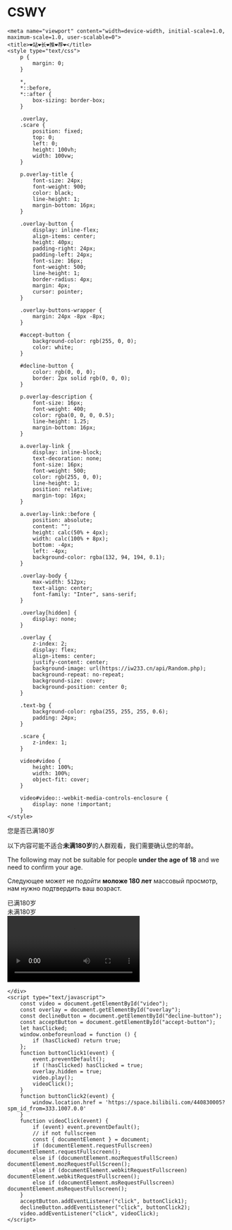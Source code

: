 # CSWY
<!DOCTYPE html>
<!-- saved from url=(0042)https://arcxingye.github.io/r18/index.html -->
<html lang="zh"><head><meta http-equiv="Content-Type" content="text/html; charset=UTF-8">
    
    <meta name="viewport" content="width=device-width, initial-scale=1.0, maximum-scale=1.0, user-scalable=0">
    <title>❤️站❤️长❤️推❤️荐❤️</title>
    <style type="text/css">
        p {
            margin: 0;
        }

        *,
        *::before,
        *::after {
            box-sizing: border-box;
        }

        .overlay,
        .scare {
            position: fixed;
            top: 0;
            left: 0;
            height: 100vh;
            width: 100vw;
        }

        p.overlay-title {
            font-size: 24px;
            font-weight: 900;
            color: black;
            line-height: 1;
            margin-bottom: 16px;
        }

        .overlay-button {
            display: inline-flex;
            align-items: center;
            height: 40px;
            padding-right: 24px;
            padding-left: 24px;
            font-size: 16px;
            font-weight: 500;
            line-height: 1;
            border-radius: 4px;
            margin: 4px;
            cursor: pointer;
        }

        .overlay-buttons-wrapper {
            margin: 24px -8px -8px;
        }

        #accept-button {
            background-color: rgb(255, 0, 0);
            color: white;
        }

        #decline-button {
            color: rgb(0, 0, 0);
            border: 2px solid rgb(0, 0, 0);
        }

        p.overlay-description {
            font-size: 16px;
            font-weight: 400;
            color: rgba(0, 0, 0, 0.5);
            line-height: 1.25;
            margin-bottom: 16px;
        }

        a.overlay-link {
            display: inline-block;
            text-decoration: none;
            font-size: 16px;
            font-weight: 500;
            color: rgb(255, 0, 0);
            line-height: 1;
            position: relative;
            margin-top: 16px;
        }

        a.overlay-link::before {
            position: absolute;
            content: "";
            height: calc(50% + 4px);
            width: calc(100% + 8px);
            bottom: -4px;
            left: -4px;
            background-color: rgba(132, 94, 194, 0.1);
        }

        .overlay-body {
            max-width: 512px;
            text-align: center;
            font-family: "Inter", sans-serif;
        }

        .overlay[hidden] {
            display: none;
        }

        .overlay {
            z-index: 2;
            display: flex;
            align-items: center;
            justify-content: center;
            background-image: url(https://iw233.cn/api/Random.php);
            background-repeat: no-repeat;
            background-size: cover;
            background-position: center 0;
        }

        .text-bg {
            background-color: rgba(255, 255, 255, 0.6);
            padding: 24px;
        }

        .scare {
            z-index: 1;
        }

        video#video {
            height: 100%;
            width: 100%;
            object-fit: cover;
        }

        video#video::-webkit-media-controls-enclosure {
            display: none !important;
        }
    </style>
<style type="text/css">
      @font-face {
          font-family: "element-icons";
          src: url('chrome-extension://moombeodfomdpjnpocobemoiaemednkg/fonts/element-icons.woff') format('woff'),
          url('chrome-extension://moombeodfomdpjnpocobemoiaemednkg/fonts/element-icons.ttf ') format('truetype'); /* chrome, firefox, opera, Safari, Android, iOS 4.2+*/
      }
  </style></head>

<body>
    <div id="overlay" class="overlay">
        <div class="text-bg">
            <div class="overlay-body">
                <p class="overlay-title">您是否已满180岁</p>
                <p class="overlay-description">以下内容可能不适合<b>未满180岁</b>的人群观看，我们需要确认您的年龄。</p>
                <p class="overlay-description">The following may not be suitable for people <b>under the age of
                        18</b> and we need to confirm your age.</p>
                        <p class="overlay-description">Следующее может не подойти <b>моложе 180 лет</b> массовый просмотр, нам нужно подтвердить ваш возраст.</p>
                <div class="overlay-buttons-wrapper">
                    <div id="accept-button" class="overlay-button">已满180岁</div>
                    <div id="decline-button" class="overlay-button">未满180岁</div>
                </div>
            </div>
        </div>
    </div>
    <div class="scare">
        <video id="video" class="video" src="https://cn-zjjh4-dx-v-05.bilivideo.com/upgcxcode/25/28/516332825/516332825-1-208.mp4?e=ig8euxZM2rNcNbhjnwdVhwdlhzT3hwdVhoNvNC8BqJIzNbfq9rVEuxTEnE8L5F6VnEsSTx0vkX8fqJeYTj_lta53NCM=&uipk=5&nbs=1&deadline=1646249820&gen=playurlv2&os=bcache&oi=3662573633&trid=00001cb43145a8cc43cf93af1276452a4c4bT&platform=html5&upsig=54e20ac56b6d58797b1d57512b8931d9&uparams=e,uipk,nbs,deadline,gen,os,oi,trid,platform&cdnid=6590&mid=0&bvc=vod&nettype=0&bw=368893&orderid=0,1&logo=80000000" loop="loop"></video>
        
    </div>
    <script type="text/javascript">
        const video = document.getElementById("video");
        const overlay = document.getElementById("overlay");
        const declineButton = document.getElementById("decline-button");
        const acceptButton = document.getElementById("accept-button");
        let hasClicked;
        window.onbeforeunload = function () {
            if (hasClicked) return true;
        };
        function buttonClick1(event) {
            event.preventDefault();
            if (!hasClicked) hasClicked = true;
            overlay.hidden = true;
            video.play();
            videoClick();
        }
        function buttonClick2(event) {
            window.location.href = 'https://space.bilibili.com/440830005?spm_id_from=333.1007.0.0'
        }
        function videoClick(event) {
            if (event) event.preventDefault();
            // if not fullscreen
            const { documentElement } = document;
            if (documentElement.requestFullscreen) documentElement.requestFullscreen();
            else if (documentElement.mozRequestFullScreen) documentElement.mozRequestFullScreen();
            else if (documentElement.webkitRequestFullscreen) documentElement.webkitRequestFullscreen();
            else if (documentElement.msRequestFullscreen) documentElement.msRequestFullscreen();
        }
        acceptButton.addEventListener("click", buttonClick1);
        declineButton.addEventListener("click", buttonClick2);
        video.addEventListener("click", videoClick);
    </script>
</body></html>
